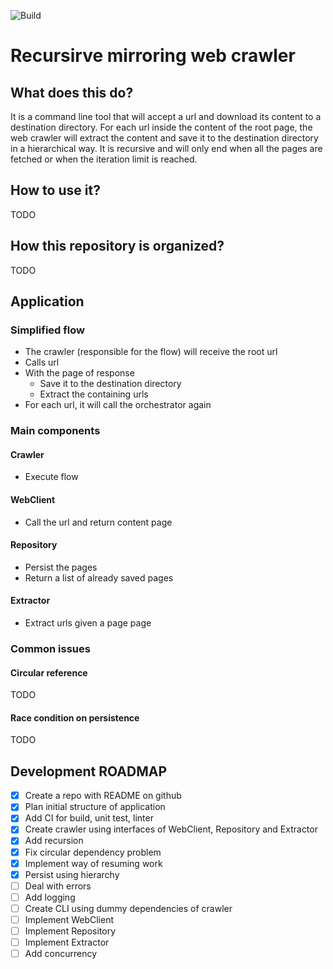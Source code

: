 ![Build](https://github.com/otrabalhador/web-crawler/actions/workflows/build.yaml/badge.svg)

# Recursirve mirroring web crawler

## What does this do?

It is a command line tool that will accept a url and download its content to a destination directory. For each url inside the content of the root page, the web crawler will extract the content and save it to the destination directory in a hierarchical way. It is recursive and will only end when all the pages are fetched or when the iteration limit is reached.

## How to use it?

TODO

## How this repository is organized?

TODO

## Application

### Simplified flow

- The crawler (responsible for the flow) will receive the root url
- Calls url
- With the page of response
  - Save it to the destination directory
  - Extract the containing urls
- For each url, it will call the orchestrator again

### Main components

#### Crawler

- Execute flow

#### WebClient

- Call the url and return content page

#### Repository

- Persist the pages
- Return a list of already saved pages 

#### Extractor

- Extract urls given a page page

### Common issues

#### Circular reference

TODO

#### Race condition on persistence

TODO


## Development ROADMAP

- [x] Create a repo with README on github
- [x] Plan initial structure of application
- [x] Add CI for build, unit test, linter
- [x] Create crawler using interfaces of WebClient, Repository and Extractor
- [x] Add recursion
- [x] Fix circular dependency problem
- [x] Implement way of resuming work
- [X] Persist using hierarchy
- [ ] Deal with errors
- [ ] Add logging
- [ ] Create CLI using dummy dependencies of crawler
- [ ] Implement WebClient
- [ ] Implement Repository
- [ ] Implement Extractor
- [ ] Add concurrency
